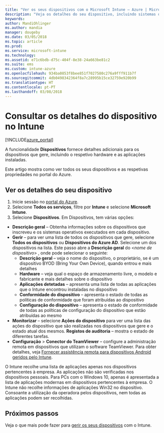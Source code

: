 ```yaml
---
title: "Ver os seus dispositivos com o Microsoft Intune – Azure | Microsoft Docs"
description: "Veja os detalhes do seu dispositivo, incluindo sistemas operativos, espaço de armazenamento, fabrico e modelo e mais. Obtenha uma lista de aplicações instaladas, verifique as políticas de conformidade, configure o TeamViewer e mais com o Microsoft Intune no Azure. Semelhante a ver o inventário dos dispositivos que gere."
keywords: 
author: MandiOhlinger
ms.author: mandia
manager: dougeby
ms.date: 03/05/2018
ms.topic: article
ms.prod: 
ms.service: microsoft-intune
ms.technology: 
ms.assetid: e71c6bdb-d75c-404f-8e38-24a663be81c2
ms.suite: ems
ms.custom: intune-azure
ms.openlocfilehash: 934ba0853f8bee851f7027580c276a9fff911b7f
ms.sourcegitcommit: 4db0498342364f8a7c28995b15ce32759e920b99
ms.translationtype: HT
ms.contentlocale: pt-PT
ms.lasthandoff: 03/08/2018
---
```

# <a name="see-device-details-in-intune"></a>Consultar os detalhes do dispositivo no Intune

[!INCLUDE[azure_portal](./includes/azure_portal.md)]

A funcionalidade **Dispositivos** fornece detalhes adicionais para os dispositivos que gere, incluindo o respetivo hardware e as aplicações instaladas. 

Este artigo mostra como ver todos os seus dispositivos e as respetivas propriedades no portal do Azure.

## <a name="view-your-device-details"></a>Ver os detalhes do seu dispositivo

1. Inicie sessão no [portal do Azure](https://portal.azure.com).
2. Selecione **Todos os serviços**, filtre por **Intune** e selecione **Microsoft Intune**.
3. Selecione **Dispositivos**. Em Dispositivos, tem várias opções:

  - **Descrição geral** – Obtenha informações sobre os dispositivos que inscreveu e os sistemas operativos executados em cada dispositivo.
  - **Gerir** – para ver uma lista de todos os dispositivos que gere, selecione **Todos os dispositivos** ou **Dispositivos do Azure AD**.
    Selecione um dos dispositivos na lista. Este passo abre a **Descrição geral** do <*nome de dispositivo*> , onde pode selecionar o seguinte:
    - **Descrição geral** – veja o nome do dispositivo, o proprietário, se é um dispositivo BYOD (Bring Your Own Device), quando entrou e mais detalhes
    - **Hardware** – veja qual o espaço de armazenamento livre, o modelo e fabricante e mais detalhes sobre o dispositivo
    - **Aplicações detetadas** – apresenta uma lista de todas as aplicações que o Intune encontrou instaladas no dispositivo
    - **Conformidade do dispositivo** – apresenta o estado de todas as políticas de conformidade que foram atribuídas ao dispositivo
    - **Configuração do dispositivo** – apresenta o estado de conformidade de todas as políticas de configuração do dispositivo que estão atribuídas ao mesmo
- **Monitorizar** – selecione **Ações do dispositivo** para ver uma lista das ações do dispositivo que são realizadas nos dispositivos que gere e o estado atual dos mesmos. **Registos de auditoria** – mostra o estado de diferentes tarefas.
- **Configuração** > **Conector do TeamViewer** – configure a administração remota em dispositivos que utilizam o software TeamViewer. Para obter detalhes, veja [Fornecer assistência remota para dispositivos Android geridos pelo Intune](device-profile-android-teamviewer.md).

O Intune recolhe uma lista de aplicações apenas nos dispositivos pertencentes à empresa. As aplicações não são verificadas nos dispositivos pessoais. Para PCs com o Windows 10, apenas é apresentada a lista de aplicações modernas em dispositivos pertencentes à empresa. O Intune não recolhe informações de aplicações Win32 no dispositivo. Consoante a utilização da operadora pelos dispositivos, nem todas as aplicações podem ser recolhidas.

## <a name="next-steps"></a>Próximos passos
Veja o que mais pode fazer para [gerir os seus dispositivos](device-management.md) com o Intune.
